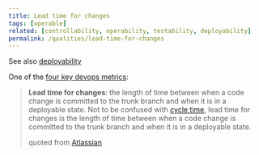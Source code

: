 ```yaml
---
title: Lead time for changes
tags: [operable] 
related: [controllability, operability, testability, deployability]
permalink: /qualities/lead-time-for-changes
---
```


See also [deployability](/qualities/deployability)

One of the [four key devops metrics](/qualities/devops-metrics):


>**Lead time for changes**: the length of time between when a code change is committed to the trunk branch and when it is in a deployable state. 
>Not to be confused with [cycle time](/qualities/cycle-time), lead time for changes is the length of time between when a code change is committed to the trunk branch and when it is in a deployable state. 
>
>quoted from [Atlassian](https://www.atlassian.com/devops/frameworks/devops-metrics)

